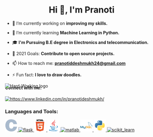

<h1 align="center">Hi 👋, I'm Pranoti</h1>






- 🔭 I’m currently working on **improving my skills.**

- 🌱 I’m currently learning **Machine Learning in Python.**

- 🎓 **I'm Pursuing B.E degree in Electronics and telecommunication.**

- 🥅 2021 Goals: **Contribute to open source projects.**

- 📫 How to reach me: **pranotiddeshmukh24@gmail.com**

- ⚡ Fun fact: **I love to draw doodles.**
<img   style='position:absolute; top:50; right:50;' width='350' height='250' alt='Hard-Working logo'  src="https://cdn.dribbble.com/users/1848694/screenshots/4452371/dribdesgindeskgif.gif">


<h4 align="left">Connect with me:</h4>
<p align="left">
<a href="https://linkedin.com/in/https://www.linkedin.com/in/pranotideshmukh/" target="blank"><img align="center" src="https://cdn.jsdelivr.net/npm/simple-icons@3.0.1/icons/linkedin.svg" alt="https://www.linkedin.com/in/pranotideshmukh/" height="30" width="40" /></a>
</p>

<h3 align="left">Languages and Tools:</h3>
<p align="left"> <a href="https://www.cprogramming.com/" target="_blank"> <img src="https://raw.githubusercontent.com/devicons/devicon/master/icons/c/c-original.svg" alt="c" width="40" height="40"/> </a> <a href="https://flask.palletsprojects.com/" target="_blank"> <img src="https://www.vectorlogo.zone/logos/pocoo_flask/pocoo_flask-icon.svg" alt="flask" width="40" height="40"/> </a> <a href="https://www.w3.org/html/" target="_blank"> <img src="https://raw.githubusercontent.com/devicons/devicon/master/icons/html5/html5-original-wordmark.svg" alt="html5" width="40" height="40"/> </a> <a href="https://www.java.com" target="_blank"> <img src="https://raw.githubusercontent.com/devicons/devicon/master/icons/java/java-original.svg" alt="java" width="40" height="40"/> </a> <a href="https://www.mathworks.com/" target="_blank"> <img src="https://raw.githubusercontent.com/simple-icons/simple-icons/master/icons/mathworks.svg" alt="matlab" width="40" height="40"/> </a> <a href="https://www.mysql.com/" target="_blank"> <img src="https://raw.githubusercontent.com/devicons/devicon/master/icons/mysql/mysql-original-wordmark.svg" alt="mysql" width="40" height="40"/> </a> <a href="https://www.python.org" target="_blank"> <img src="https://raw.githubusercontent.com/devicons/devicon/master/icons/python/python-original.svg" alt="python" width="40" height="40"/> </a> <a href="https://scikit-learn.org/" target="_blank"> <img src="https://upload.wikimedia.org/wikipedia/commons/0/05/Scikit_learn_logo_small.svg" alt="scikit_learn" width="40" height="40"/> </a> </p>



